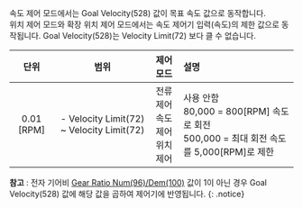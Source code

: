 속도 제어 모드에서는 Goal Velocity(528) 값이 목표 속도 값으로 동작합니다.  
위치 제어 모드와 확장 위치 제어 모드에서는 속도 제어기 입력(속도)의 제한 값으로 동작됩니다. Goal Velocity(528)는 Velocity Limit(72) 보다 클 수 없습니다. 

| 단위        | 범위                                           |  제어  모드                              |               설명                  |
|:-----------:|:---------------------------------------------:| :----------------------------------------|:-------------------------------------|
| 0.01 [RPM] | - Velocity Limit(72) ~ Velocity Limit(72)       |  전류 제어<br />속도 제어<br />위치 제어  |  사용 안함<br />80,000 = 800[RPM] 속도로 회전<br />500,000 = 최대 회전 속도를 5,000[RPM]로 제한 |

**참고** : 전자 기어비 [Gear Ratio Num(96)/Dem(100)] 값이 1이 아닌 경우 Goal Velocity(528) 값에 해당 값을 곱하여 제어기에 반영됩니다.
{: .notice}

[Gear Ratio Num(96)/Dem(100)]: #electronic-gear-ratio-numeratorDenominator96-100 
